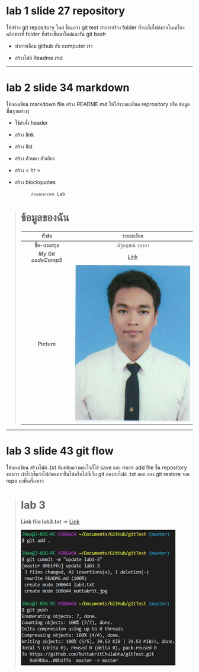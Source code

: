 # lab 1 slide 27 repository

ให้สร้าง git repository ใหม่ ขึ้นมาว่า git test
ทำการสร้าง folder ที่จะเก็บไฟล์ภายในเครื่อง
คลิกขวาที่ folder ที่สร้างขึ้นมาใหม่และรัน git bash
+ ทำการเชื่อม github กับ computer เรา
- สร้างไฟล์ Readme.md

----

# lab 2 slide 34 markdown
ให้ลองเขียน markdown file สร้าง README.md
ให้ใส่รายละเอียด reprository หรือ ข้อมูลพื้นฐานต่างๆ
* ใช้คำสั่ง header
+ สร้าง link
* สร้าง list
+ สร้าง ตัวหนา ตัวเอียง
* สร้าง < hr >
+ สร้าง blockquotes

            ส่วนของการทำ Lab
># ข้อมูลของฉัน
> |**หัวข้อ**|**รายละเอียด**|
> |:--:|:--:|
> |**ชื่อ-นามสกุล**|ณัฐกฤษณ์ จุลาภา|
> |*__My Git codeCamp5__*| [Link](https://github.com/NuttakritChulabha/CodeCamp5/tree/master/CodeCamp)|
> |**Picture**|![Picture](nuttakrit.jpg)|
---

# lab 3 slide 43 git flow 
ให้ลองเขียน สร้างไฟล์ .txt
พิมพ์ข้อความอะไรก็ได้
save และ ทำการ add file
ขึ้น repository ของเรา
เข้าไปเช็คว่าไฟล์ของเราขึ้นไปหรือไม่ที่เว็บ git 
ลองลบไฟล์ .txt ออก
ลอง git restore จาก repo มาที่เครื่องเรา


># lab 3
> **Link file lab3.txt** =>    [Link](lab3.txt)
>
> ![Picture](lab%203.JPG)
